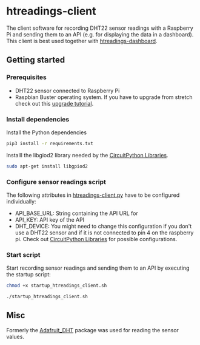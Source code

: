 # htreadings-client
The client software for recording DHT22 sensor readings with a Raspberry Pi and sending them to an API (e.g. for displaying the data in a dashboard). This client is best used together with [htreadings-dashboard](https://github.com/apfelstrudel2301/htreadings-aws).

## Getting started

### Prerequisites
- DHT22 sensor connected to Raspberry Pi
- Raspbian Buster operating system. If you have to upgrade from stretch check out this [upgrade tutorial](https://pimylifeup.com/upgrade-raspbian-stretch-to-raspbian-buster).

### Install dependencies

Install the Python dependencies
```bash
pip3 install -r requirements.txt
```

Installl the libgiod2 library needed by the [CircuitPython Libraries](https://learn.adafruit.com/dht-humidity-sensing-on-raspberry-pi-with-gdocs-logging/python-setup).
```bash
sudo apt-get install libgpiod2
```

### Configure sensor readings script
The following attributes in [htreadings-client.py](htreadings-client.py) have to be configured individually:
- API_BASE_URL: String containing the API URL for 
- API_KEY: API key of the API
- DHT_DEVICE: You might need to change this configuration if you don't use a DHT22 sensor and if it is not connected to pin 4 on the raspberry pi. Check out [CircuitPython Libraries](https://learn.adafruit.com/dht-humidity-sensing-on-raspberry-pi-with-gdocs-logging/python-setup) for possible configurations.

### Start script
Start recording sensor readings and sending them to an API by executing the startup script:
```bash
chmod +x startup_htreadings_client.sh
```

```bash
./startup_htreadings_client.sh
```

## Misc
Formerly the [Adafruit_DHT](https://github.com/adafruit/Adafruit_Python_DHT) package was used for reading the sensor values.